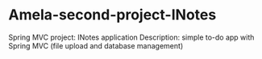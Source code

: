 # Amela-second-project-INotes
Spring MVC project: INotes application
Description: simple to-do app with Spring MVC (file upload and database management)
